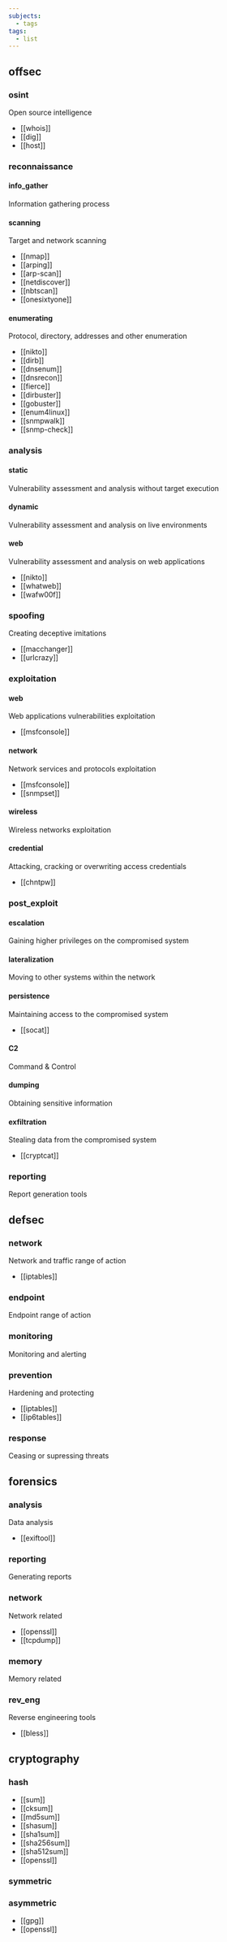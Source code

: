 ```yaml
---
subjects:
  - tags
tags:
  - list
---
```


## offsec
### osint
Open source intelligence

- [[whois]]
- [[dig]]
- [[host]]

### reconnaissance

#### info_gather
Information gathering process

#### scanning
Target and network scanning

- [[nmap]]
- [[arping]]
- [[arp-scan]]
- [[netdiscover]]
- [[nbtscan]]
- [[onesixtyone]]

#### enumerating
Protocol, directory, addresses and other enumeration

- [[nikto]]
- [[dirb]]
- [[dnsenum]]
- [[dnsrecon]]
- [[fierce]]
- [[dirbuster]]
- [[gobuster]]
- [[enum4linux]]
- [[snmpwalk]]
- [[snmp-check]]

### analysis
#### static
Vulnerability assessment and analysis without target execution

#### dynamic
Vulnerability assessment and analysis on live environments

#### web
Vulnerability assessment and analysis on web applications

- [[nikto]]
- [[whatweb]]
- [[wafw00f]]

### spoofing
Creating deceptive imitations

- [[macchanger]]
- [[urlcrazy]]

### exploitation
#### web
Web applications vulnerabilities exploitation

- [[msfconsole]]

#### network
Network services and protocols exploitation

- [[msfconsole]]
- [[snmpset]]

#### wireless
Wireless networks exploitation

#### credential
Attacking, cracking or overwriting access credentials

- [[chntpw]]

### post_exploit
#### escalation
Gaining higher privileges on the compromised system

#### lateralization
Moving to other systems within the network

#### persistence
Maintaining access to the compromised system

- [[socat]]

#### C2
Command & Control

#### dumping
Obtaining sensitive information

#### exfiltration
Stealing data from the compromised system

- [[cryptcat]]

### reporting
Report generation tools

## defsec
### network
Network and traffic range of action

- [[iptables]]

### endpoint
Endpoint range of action

### monitoring
Monitoring and alerting

### prevention
Hardening and protecting

- [[iptables]]
- [[ip6tables]]

### response
Ceasing or supressing threats

## forensics
### analysis
Data analysis

- [[exiftool]]

### reporting
Generating reports

### network
Network related

- [[openssl]]
- [[tcpdump]]

### memory
Memory related

### rev_eng
Reverse engineering tools

- [[bless]]

## cryptography
### hash

- [[sum]]
- [[cksum]]
- [[md5sum]]
- [[shasum]]
- [[sha1sum]]
- [[sha256sum]]
- [[sha512sum]]
- [[openssl]]

### symmetric

### asymmetric

- [[gpg]]
- [[openssl]]